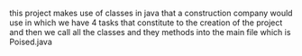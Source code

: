 this project makes use of classes in java that a construction company would use in which we have 4 tasks that constitute to the creation of the project and then we call all the classes and they methods into the main file which is Poised.java
